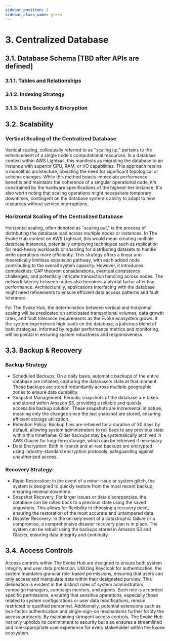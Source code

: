 ```yaml
---
sidebar_position: 3
sidebar_class_name: green
---
```


# 3. Centralized Database

## 3.1. Database Schema [TBD after APIs are defined]
### 3.1.1. Tables and Relationships
### 3.1.2. Indexing Strategy
### 3.1.3. Data Security & Encryption

## 3.2. Scalability

### Vertical Scaling of the Centralized Database
Vertical scaling, colloquially referred to as "scaling up," pertains to the enhancement of a single node's computational resources. In a database context within AWS Lightsail, this manifests as migrating the database to an instance with superior CPU, RAM, or I/O capabilities. This approach retains a monolithic architecture, obviating the need for significant topological or schema changes. While this method boasts immediate performance benefits and maintains the coherence of a singular operational node, it's constrained by the hardware specifications of the highest-tier instance. It's also worth noting that scaling operations might necessitate temporary downtimes, contingent on the database system's ability to adapt to new resources without service interruptions.

### Horizontal Scaling of the Centralized Database
Horizontal scaling, often denoted as "scaling out," is the process of distributing the database load across multiple nodes or instances. In The Evoke Hub context on AWS Lightsail, this would mean creating multiple database instances, potentially employing techniques such as replication for read-heavy workloads or sharding for distributing datasets to handle write operations more efficiently. This strategy offers a linear and theoretically limitless expansion pathway, with each added node contributing to the overall system capacity. However, it introduces complexities: CAP theorem considerations, eventual consistency challenges, and potentially intricate transaction handling across nodes. The network latency between nodes also becomes a pivotal factor affecting performance. Architecturally, applications interfacing with the database might need refinements to ensure efficient data access patterns and fault tolerance.

For The Evoke Hub, the determination between vertical and horizontal scaling will be predicated on anticipated transactional volumes, data growth rates, and fault tolerance requirements as the Evoke ecosystem grows. If the system experiences high loads on the database, a judicious blend of both strategies, informed by regular performance metrics and monitoring, will be pivotal in ensuring system robustness and responsiveness.

## 3.3. Backup & Recovery

### Backup Strategy
- Scheduled Backups: On a daily basis, automatic backups of the entire database are initiated, capturing the database's state at that moment. These backups are stored redundantly across multiple geographic zones to ensure data durability.
- Snapshot Management: Periodic snapshots of the database are taken and stored within Amazon S3, providing a reliable and quickly accessible backup solution. These snapshots are incremental in nature, meaning only the changes since the last snapshot are stored, ensuring efficient storage utilization.
- Retention Policy: Backup files are retained for a duration of 30 days by default, allowing system administrators to roll back to any previous state within this timeframe. Older backups may be systematically archived in AWS Glacier for long-term storage, which can be retrieved if necessary.
- Data Encryption: Both in-transit and at-rest backups are encrypted using industry-standard encryption protocols, safeguarding against unauthorized access.

### Recovery Strategy:
- Rapid Restoration: In the event of a minor issue or system glitch, the system is designed to quickly restore from the most recent backup, ensuring minimal downtime.
- Snapshot Recovery: For larger issues or data discrepancies, the database can be rolled back to a previous state using the saved snapshots. This allows for flexibility in choosing a recovery point, ensuring the restoration of the most accurate and untampered data.
- Disaster Recovery: In the unlikely event of a catastrophic failure or a compromise, a comprehensive disaster recovery plan is in place. The system can be rebuilt using the backups stored in Amazon S3 and Glacier, ensuring data integrity and continuity.

## 3.4. Access Controls
Access controls within The Evoke Hub are designed to ensure both system integrity and user data protection. Utilizing Keycloak for authentication, the system mandates granular role-based permissions, ensuring that users can only access and manipulate data within their designated purview. This delineation is evident in the distinct roles of system administrators, campaign managers, campaign mentors, and agents. Each role is accorded specific permissions, ensuring that sensitive operations, especially those related to system configurations or user data modifications, remain restricted to qualified personnel. Additionally, potential extensions such as two-factor authentication and single-sign-on mechanisms further fortify the access protocols. By maintaining stringent access controls, The Evoke Hub not only upholds its commitment to security but also ensures a streamlined and role-appropriate user experience for every stakeholder within the Evoke ecosystem.
